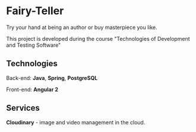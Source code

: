 # Fairy-Teller
 Try your hand at being an author or buy masterpiece you like.
 
 This project is developed during the course "Technologies of Development and Testing Software"

## Technologies
Back-end: 
**Java**, **Spring**, **PostgreSQL**

 Front-end: 
 **Angular 2**

## Services
 **Cloudinary** - image and video management in the cloud.
